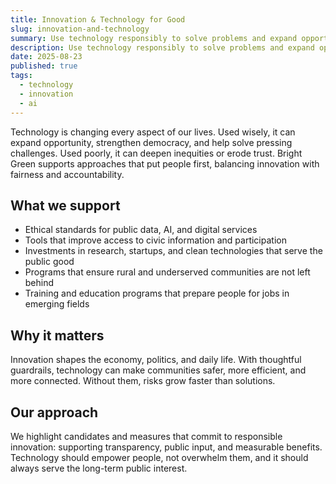 ```yaml
---
title: Innovation & Technology for Good
slug: innovation-and-technology
summary: Use technology responsibly to solve problems and expand opportunity.
description: Use technology responsibly to solve problems and expand opportunity.
date: 2025-08-23
published: true
tags:
  - technology
  - innovation
  - ai
---
```


Technology is changing every aspect of our lives. Used wisely, it can expand opportunity, strengthen democracy, and help solve pressing challenges. Used poorly, it can deepen inequities or erode trust. Bright Green supports approaches that put people first, balancing innovation with fairness and accountability.

## What we support
- Ethical standards for public data, AI, and digital services
- Tools that improve access to civic information and participation
- Investments in research, startups, and clean technologies that serve the public good
- Programs that ensure rural and underserved communities are not left behind
- Training and education programs that prepare people for jobs in emerging fields

## Why it matters
Innovation shapes the economy, politics, and daily life. With thoughtful guardrails, technology can make communities safer, more efficient, and more connected. Without them, risks grow faster than solutions.

## Our approach
We highlight candidates and measures that commit to responsible innovation: supporting transparency, public input, and measurable benefits. Technology should empower people, not overwhelm them, and it should always serve the long-term public interest.
